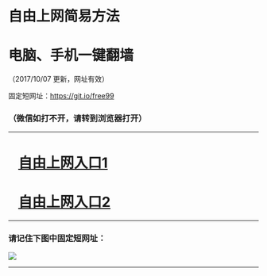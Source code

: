 ﻿# 自由上网简易方法

# 电脑、手机一键翻墙

（2017/10/07 更新，网址有效）

固定短网址：https://git.io/free99

### （微信如打不开，请转到浏览器打开）


***





# &nbsp;&nbsp; <a href="http://ft359027590.fwq-tz-1001.info/fwqtz01.html?t=100700113355 " target="_blank">自由上网入口1</a>
# &nbsp;&nbsp; <a href="http://ft81097956.fwq-tz-1002.info/fwqtz02.html?t=100700123753 " target="_blank">自由上网入口2</a>
***

### 请记住下图中固定短网址：

<img src="https://s3-us-west-2.amazonaws.com/fwq-1001/yjfq-20170905okok.png" /> 


***

